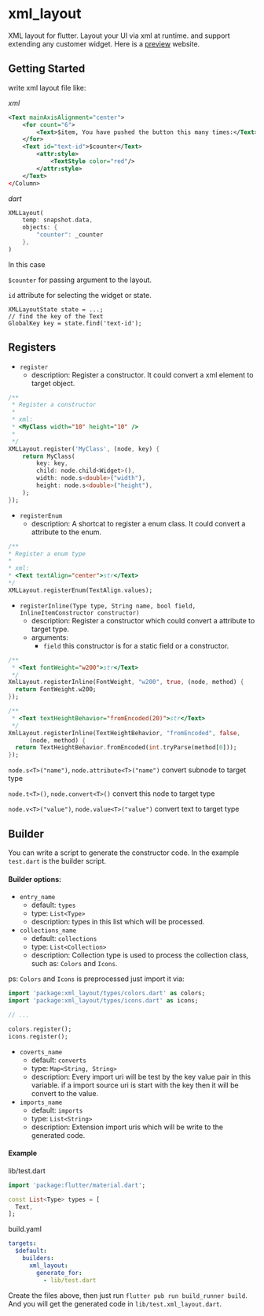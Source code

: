 # xml_layout

XML layout for flutter. Layout your UI via xml at runtime. and support extending any customer widget. Here is a [preview](https://gsioteam.github.io/xml_layout_preview/) website.

## Getting Started

write xml layout file like:

*xml*
```xml
<Text mainAxisAlignment="center">
    <for count="6">
        <Text>$item, You have pushed the button this many times:</Text>
    </for>
    <Text id="text-id">$counter</Text>
        <attr:style>
            <TextStyle color="red"/>
        </attr:style>
    </Text>
</Column>
```

*dart*
```dart
XMLLayout(
    temp: snapshot.data,
    objects: {
        "counter": _counter
    },
)
``` 

In this case

`$counter` for passing argument to the layout.

`id` attribute for selecting the widget or state.

```
XMLLayoutState state = ...;
// find the key of the Text 
GlobalKey key = state.find('text-id');
```

## Registers

- `register` 
    - description: Register a constructor. It could convert a xml element to target object.

```dart
/**
 * Register a constructor
 * 
 * xml:
 * <MyClass width="10" height="10" />
 * 
 */
XMLLayout.register('MyClass', (node, key) {
    return MyClass(
        key: key,
        child: node.child<Widget>(),
        width: node.s<double>("width"),
        height: node.s<double>("height"),
    );
});
```

- `registerEnum` 
    - description: A shortcat to register a enum class. It could convert a attribute to the enum.
 
 ```dart
/**
 * Register a enum type
 * 
 * xml:
 * <Text textAlign="center">str</Text>
 */
XMLLayout.registerEnum(TextAlign.values);
 ```

 - `registerInline(Type type, String name, bool field, InlineItemConstructor constructor)` 
    - description: Register a constructor which could convert a attribute to target type.
    - arguments: 
        - `field` this constructor is for a static field or a constructor.

```dart
/**
 * <Text fontWeight="w200">str</Text>
 */
XmlLayout.registerInline(FontWeight, "w200", true, (node, method) {
  return FontWeight.w200;
});

/**
 * <Text textHeightBehavior="fromEncoded(20)">str</Text>
 */
XmlLayout.registerInline(TextHeightBehavior, "fromEncoded", false,
      (node, method) {
  return TextHeightBehavior.fromEncoded(int.tryParse(method[0]));
});
```

`node.s<T>("name")`, `node.attribute<T>("name")` convert subnode to target type

`node.t<T>()`, `node.convert<T>()` convert this node to target type

`node.v<T>("value")`, `node.value<T>("value")` convert text to target type

## Builder

You can write a script to generate the constructor code. 
In the example `test.dart` is the builder script.

#### Builder options:

- `entry_name`
    - default: `types`
    - type: `List<Type>`
    - description: types in this list which will be processed.
- `collections_name`
    - default: `collections`
    - type: `List<Collection>`
    - description: Collection type is used to process the collection class, such as: `Colors` 
    and `Icons`.
     
ps: `Colors` and `Icons` is preprocessed just import it via:
    
```dart
import 'package:xml_layout/types/colors.dart' as colors;
import 'package:xml_layout/types/icons.dart' as icons;

// ...

colors.register();
icons.register();
```
 
- `coverts_name`
    - default: `converts`
    - type: `Map<String, String>`
    - description: Every import uri will be test by the key value pair in this variable.
    if a import source uri is start with the key then it will be convert to the value. 
- `imports_name`
    - default: `imports`
    - type: `List<String>`
    - description: Extension import uris which will be write to the generated code.
    
#### Example

lib/test.dart
```dart
import 'package:flutter/material.dart';

const List<Type> types = [
  Text,
];
```

build.yaml
```yaml
targets:
  $default:
    builders:
      xml_layout:
        generate_for:
          - lib/test.dart
```

Create the files above, then just run `flutter pub run build_runner build`.
And you will get the generated code in `lib/test.xml_layout.dart`.
